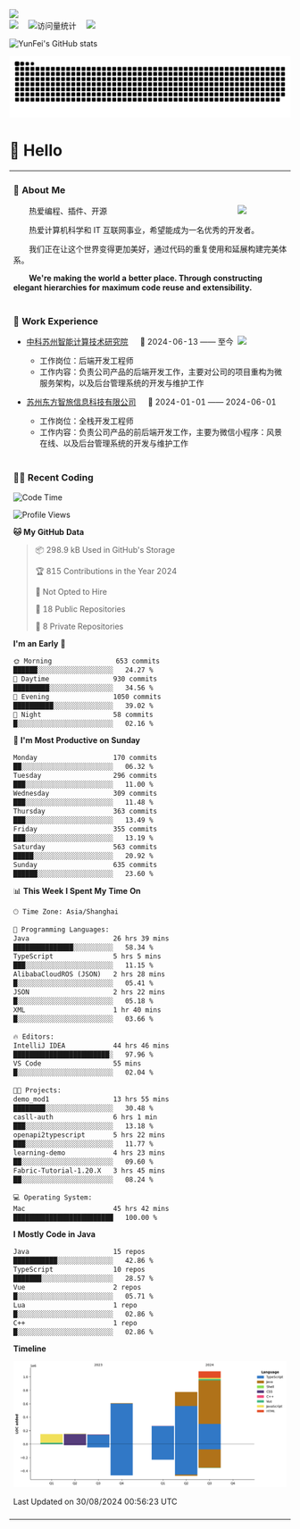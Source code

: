   <!-- dynamic typing effect 动态打字效果 -->
  <div>
    <a href="http://yunfei.plus">
      <img src="https://readme-typing-svg.demolab.com?font=Fira+Code&pause=1000&width=435&lines=console.log(%22Hello%2C%20World%22);祝您今天愉快!&center=true&size=27" />
    </a>
  </div>

  <div>
    <a href="http://yunfei.plus/"><img src="https://img.shields.io/badge/Website-博客-8c36db" /></a>&emsp;
    <!-- visitor -->
    <img src="https://komarev.com/ghpvc/?username=yunfeidog&label=Views&color=orange&style=flat" alt="访问量统计" />&emsp;
    <!-- wakatime -->    
    <a href="https://wakatime.com/@yunfeidog"><img src="https://wakatime.com/badge/user/42d0678c-368b-448b-9a77-5d21c5b55352.svg" /></a>
  </div>

![YunFei's GitHub stats](https://github-readme-stats.vercel.app/api?username=yunfeidog)

![snake](./dist/github-contribution-grid-snake.svg)

#  🙋 Hello

<table>


<tr><td>

### 🤺 About Me

<img align="right" width="88" src="https://cdn.jsdelivr.net/gh/yunfeidog/yunfeidog/assets/images/jobs.png" />

<p>&emsp;&emsp;热爱编程、插件、开源</p>
<p>&emsp;&emsp;热爱计算机科学和 IT 互联网事业，希望能成为一名优秀的开发者。</p>
<p>&emsp;&emsp;我们正在让这个世界变得更加美好，通过代码的重复使用和延展构建完美体系。</p>
<p>&emsp;&emsp;<strong>We're making the world a better place. Through constructing elegant hierarchies for maximum code reuse and extensibility.</strong></p>

</td></tr> 

<tr><td>

### 🏢 Work Experience

<img align="right" width="88" src="https://cdn.jsdelivr.net/gh/yunfeidog/yunfeidog/assets/images/yuanze.png" />

- [中科苏州智能计算技术研究院](http://iict.ac.cn/sy) &emsp; 📌 2024-06-13 —— 至今

  - 工作岗位：后端开发工程师
  - 工作内容：负责公司产品的后端开发工作，主要对公司的项目重构为微服务架构，以及后台管理系统的开发与维护工作

- [苏州东方智旅信息科技有限公司](http://www.leyoobao.com/) &emsp; 📌 2024-01-01 —— 2024-06-01

    - 工作岗位：全栈开发工程师
    - 工作内容：负责公司产品的前后端开发工作，主要为微信小程序：风景在线、以及后台管理系统的开发与维护工作


</td></tr>

<tr><td>

### 👩‍💻 Recent Coding
<!--START_SECTION:waka-->
![Code Time](http://img.shields.io/badge/Code%20Time-1%2C677%20hrs%2051%20mins-blue)

![Profile Views](http://img.shields.io/badge/Profile%20Views-0-blue)

**🐱 My GitHub Data** 

> 📦 298.9 kB Used in GitHub's Storage 
 > 
> 🏆 815 Contributions in the Year 2024
 > 
> 🚫 Not Opted to Hire
 > 
> 📜 18 Public Repositories 
 > 
> 🔑 8 Private Repositories 
 > 
**I'm an Early 🐤** 

```text
🌞 Morning                653 commits         ██████░░░░░░░░░░░░░░░░░░░   24.27 % 
🌆 Daytime                930 commits         █████████░░░░░░░░░░░░░░░░   34.56 % 
🌃 Evening                1050 commits        ██████████░░░░░░░░░░░░░░░   39.02 % 
🌙 Night                  58 commits          █░░░░░░░░░░░░░░░░░░░░░░░░   02.16 % 
```
📅 **I'm Most Productive on Sunday** 

```text
Monday                   170 commits         ██░░░░░░░░░░░░░░░░░░░░░░░   06.32 % 
Tuesday                  296 commits         ███░░░░░░░░░░░░░░░░░░░░░░   11.00 % 
Wednesday                309 commits         ███░░░░░░░░░░░░░░░░░░░░░░   11.48 % 
Thursday                 363 commits         ███░░░░░░░░░░░░░░░░░░░░░░   13.49 % 
Friday                   355 commits         ███░░░░░░░░░░░░░░░░░░░░░░   13.19 % 
Saturday                 563 commits         █████░░░░░░░░░░░░░░░░░░░░   20.92 % 
Sunday                   635 commits         ██████░░░░░░░░░░░░░░░░░░░   23.60 % 
```


📊 **This Week I Spent My Time On** 

```text
🕑︎ Time Zone: Asia/Shanghai

💬 Programming Languages: 
Java                     26 hrs 39 mins      ███████████████░░░░░░░░░░   58.34 % 
TypeScript               5 hrs 5 mins        ███░░░░░░░░░░░░░░░░░░░░░░   11.15 % 
AlibabaCloudROS (JSON)   2 hrs 28 mins       █░░░░░░░░░░░░░░░░░░░░░░░░   05.41 % 
JSON                     2 hrs 22 mins       █░░░░░░░░░░░░░░░░░░░░░░░░   05.18 % 
XML                      1 hr 40 mins        █░░░░░░░░░░░░░░░░░░░░░░░░   03.66 % 

🔥 Editors: 
IntelliJ IDEA            44 hrs 46 mins      ████████████████████████░   97.96 % 
VS Code                  55 mins             █░░░░░░░░░░░░░░░░░░░░░░░░   02.04 % 

🐱‍💻 Projects: 
demo_mod1                13 hrs 55 mins      ████████░░░░░░░░░░░░░░░░░   30.48 % 
casll-auth               6 hrs 1 min         ███░░░░░░░░░░░░░░░░░░░░░░   13.18 % 
openapi2typescript       5 hrs 22 mins       ███░░░░░░░░░░░░░░░░░░░░░░   11.77 % 
learning-demo            4 hrs 23 mins       ██░░░░░░░░░░░░░░░░░░░░░░░   09.60 % 
Fabric-Tutorial-1.20.X   3 hrs 45 mins       ██░░░░░░░░░░░░░░░░░░░░░░░   08.24 % 

💻 Operating System: 
Mac                      45 hrs 42 mins      █████████████████████████   100.00 % 
```

**I Mostly Code in Java** 

```text
Java                     15 repos            ███████████░░░░░░░░░░░░░░   42.86 % 
TypeScript               10 repos            ███████░░░░░░░░░░░░░░░░░░   28.57 % 
Vue                      2 repos             █░░░░░░░░░░░░░░░░░░░░░░░░   05.71 % 
Lua                      1 repo              █░░░░░░░░░░░░░░░░░░░░░░░░   02.86 % 
C++                      1 repo              █░░░░░░░░░░░░░░░░░░░░░░░░   02.86 % 
```



**Timeline**

![Lines of Code chart](https://raw.githubusercontent.com/yunfeidog/yunfeidog/main/assets/bar_graph.png)


 Last Updated on 30/08/2024 00:56:23 UTC
<!--END_SECTION:waka-->

</td></tr>




<tr><td>

